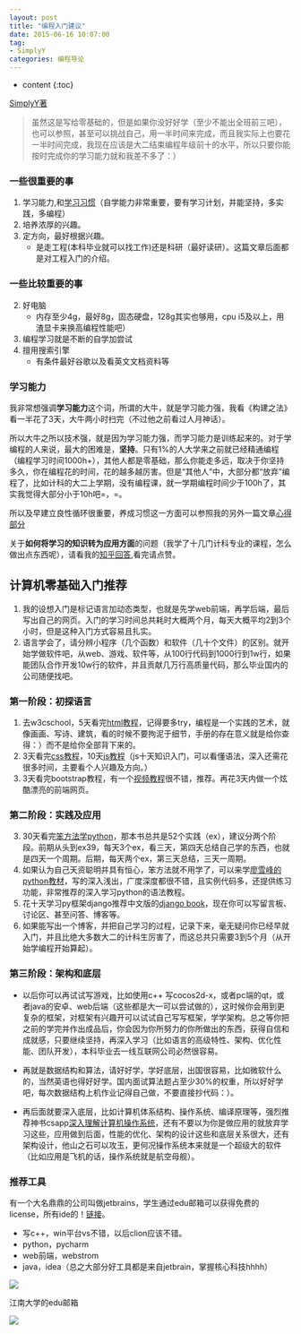 ```yaml
---
layout: post
title: "编程入门建议"
date: 2015-06-16 10:07:00
tag: 
- SimplyY
categories: 编程导论
---
```


* content
{:toc}

[SimplyY著](http://simplyy.github.io/pages/about.html)

> 虽然这是写给零基础的，但是如果你没好好学（至少不能出全班前三吧），也可以参照，甚至可以挑战自己，用一半时间来完成，而且我实际上也要花一半时间完成，我现在应该是大二结束编程年级前十的水平，所以只要你能按时完成你的学习能力就和我差不多了：）

### 一些很重要的事

1. 学习能力,和[学习习惯](http://simplyy.github.io/2015/05/01/mynote_learn/)（自学能力非常重要，要有学习计划，并能坚持，多实践，多编程）
5. 培养浓厚的兴趣。
6. 定方向，最好根据兴趣。	
	- 是走工程(本科毕业就可以找工作)还是科研（最好读研）。这篇文章后面都是对工程入门的介绍。

### 一些比较重要的事

2. 好电脑
	- 内存至少4g，最好8g，固态硬盘，128g其实也够用，cpu i5及以上，用渣显卡来换高编程性能吧）
3. 编程学习就是不断的自学加尝试
4. 擅用搜索引擎
	- 有条件最好谷歌以及看英文文档资料等

### 学习能力

我非常想强调**学习能力**这个词，所谓的大牛，就是学习能力强，我看《构建之法》看一半花了3天，大牛两小时扫完（不过他之前看过人月神话）。

所以大牛之所以技术强，就是因为学习能力强，而学习能力是训练起来的。对于学编程的人来说，最大的困难是，**坚持**。只有1%的人大学来之前就已经精通编程（编程学习时间1000h+），其他人都是零基础，那么你能走多远，取决于你坚持多久，你在编程花的时间，花的越多越厉害。但是“其他人”中，大部分都“放弃”编程了，比如计科的大二上学期，没有编程课，就一学期编程时间少于100h了，其实我觉得大部分小于10h吧=，=。


所以及早建立良性循环很重要，养成习惯这一方面可以参照我的另外一篇文章[心得部分](http://coderunion.github.io/2015/06/15/ali-share/)

关于**如何将学习的知识转为应用方面**的问题（我学了十几门计科专业的课程，怎么做出点东西呢），请看我的[知乎回答](http://www.zhihu.com/question/31243271/answer/51610022?group_id=594302602192936960),看完请点赞。

## 计算机零基础入门推荐
1. 我的设想入门是标记语言加动态类型，也就是先学web前端，再学后端，最后写出自己的网页。入门的学习时间总共耗时大概两个月，每天大概平均2到3个小时，但是这种入门方式容易且扎实。
2. 语言学会了，请分辨小程序（几个函数）和软件（几十个文件）的区别。就开始学做软件吧，从web、游戏、软件等，从100行代码到1000行到1w行，如果能团队合作开发10w行的软件，并且贡献几万行高质量代码，那么毕业国内的公司随便找吧。


### 第一阶段：初探语言
1. 去w3cschool，5天看完[html教程](http://www.w3cschool.cc/html/html-tutorial.html)，记得要多try，编程是一个实践的艺术，就像画画、写诗、建筑，看的时候不要拘泥于细节，手册的存在意义就是给你查得：）而不是给你全部背下来的。
2. 3天看完[css教程](http://www.w3cschool.cc/css/css-tutorial.html)，10天[js教程](http://www.w3cschool.cc/js/js-tutorial.html)（js十天知识入门，可以看懂语法，深入还需花很多时间，主要看个人兴趣及方向。）
3. 3天看完bootstrap教程，有一个[视频教程](http://www.jikexueyuan.com/path/bootstrap/)很不错，推荐。再花3天内做一个炫酷漂亮的前端网页。

### 第二阶段：实践及应用
3. 30天看完[笨方法学python](http://book.douban.com/subject/26264642/)，那本书总共是52个实践（ex），建议分两个阶段。前期从头到ex39，每天3个ex，看三天，第四天总结自己学的东西，也就是四天一个周期。后期，每天两个ex，第三天总结，三天一周期。
4. 如果认为自己天资聪明并具有恒心，笨方法就不用学了，可以来学[廖雪峰的python教材](http://www.liaoxuefeng.com/wiki/0014316089557264a6b348958f449949df42a6d3a2e542c000)，写的深入浅出，广度深度都很不错，且实例代码多，还提供练习功能，非常推荐的深入学习python的语法教程。
4. 花十天学习py框架django推荐中文版的[django book](http://djangobook.py3k.cn/2.0/)，现在你可以写留言板、讨论区、甚至问答、博客等。
5. 如果能写出一个博客，并把自己学习的过程，记录下来，毫无疑问你已经早就入门，并且比绝大多数大二的计科生厉害了，而这总共只需要3到5个月（从开始学编程开始算起）。

### 第三阶段：架构和底层

- 以后你可以再试试写游戏，比如使用c++ 写cocos2d-x，或者pc端的qt，或者java的安卓、web后端（这些都是大一可以尝试做的），这时候你会用到更复杂的框架，对框架有兴趣开可以试试自己写写框架，学学架构。总之等你把之前的学完并作出成品后，你会因为你所努力的你所做出的东西，获得自信和成就感，只要继续坚持，再深入学习（比如语言的高级特性、架构、优化性能、团队开发），本科毕业去一线互联网公司必然很容易。

- 再就是数据结构和算法，请好好学，学好底层，出国很容易，比如微软什么的，当然英语也得好好学。国内面试算法题占至少30%的权重，所以好好学吧，每次数据结构上机作业记得自己做，不要直接抄代码：）。

- 再后面就要深入底层，比如计算机体系结构、操作系统、编译原理等，强烈推荐神书csapp[深入理解计算机操作系统](http://book.douban.com/subject/1230413/)，还有不要以为你是做应用的就放弃学习这些，应用做到后面，性能的优化、架构的设计这些和底层关系很大，还有架构设计，他山之石可以攻玉，更何况操作系统本来就是一个超级大的软件（比如应用是飞机的话，操作系统就是航空母舰）。


### 推荐工具
有一个大名鼎鼎的公司叫做jetbrains，学生通过edu邮箱可以获得免费的license，所有ide的！[链接](https://www.jetbrains.com/student/)。

- 写c++，win平台vs不错，以后clion应该不错。
- python，pycharm
- web前端，webstrom
- java，idea（总之大部分好工具都是来自jetbrain，掌握核心科技hhhh）

![](http://s1.momo.moda/2015/06/18/fa7cdfad1a5aaf8370ebeda47a1ff1c3.png)

江南大学的edu邮箱

![](http://s1.momo.moda/2015/06/18/9fd81843ad7f202f26c1a174c7357585.png)


